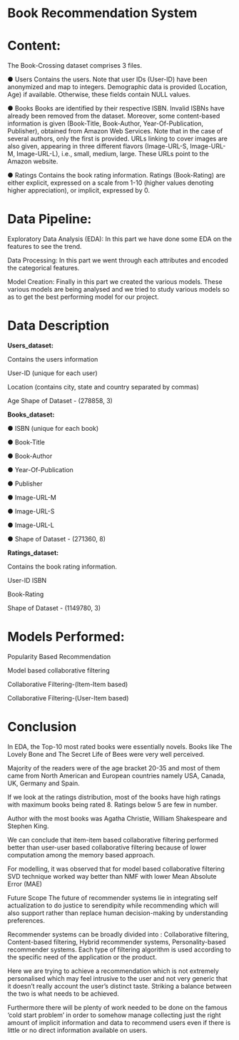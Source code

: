 # Book Recommendation System
# Content:

The Book-Crossing dataset comprises 3 files.

● Users Contains the users. Note that user IDs (User-ID) have been anonymized and map to integers. Demographic data is provided (Location, Age) if available. Otherwise, these fields contain NULL values.

● Books Books are identified by their respective ISBN. Invalid ISBNs have already been removed from the dataset. Moreover, some content-based information is given (Book-Title, Book-Author, Year-Of-Publication, Publisher), obtained from Amazon Web Services. Note that in the case of several authors, only the first is provided. URLs linking to cover images are also given, appearing in three different flavors (Image-URL-S, Image-URL-M, Image-URL-L), i.e., small, medium, large. These URLs point to the Amazon website.

● Ratings Contains the book rating information. Ratings (Book-Rating) are either explicit, expressed on a scale from 1-10 (higher values denoting higher appreciation), or implicit, expressed by 0.

# Data Pipeline:

Exploratory Data Analysis (EDA): In this part we have done some EDA on the features to see the trend.

Data Processing: In this part we went through each attributes and encoded the categorical features.

Model Creation: Finally in this part we created the various models. These various models are being analysed and we tried to study various models so as to get the best performing model for our project.

# Data Description

**Users_dataset:**

Contains the users information

User-ID (unique for each user)

Location (contains city, state and country separated by commas)

Age Shape of Dataset - (278858, 3)

**Books_dataset:**

● ISBN (unique for each book)

● Book-Title

● Book-Author

● Year-Of-Publication

● Publisher

● Image-URL-M

● Image-URL-S

● Image-URL-L

● Shape of Dataset - (271360, 8)

**Ratings_dataset:**

Contains the book rating information.

User-ID ISBN

Book-Rating

Shape of Dataset - (1149780, 3)

# Models Performed:

Popularity Based Recommendation

Model based collaborative filtering

Collaborative Filtering-(Item-Item based)

Collaborative Filtering-(User-Item based)

# Conclusion

In EDA, the Top-10 most rated books were essentially novels. Books like The Lovely Bone and The Secret Life of Bees were very well perceived.

Majority of the readers were of the age bracket 20-35 and most of them came from North American and European countries namely USA, Canada, UK, Germany and Spain.

If we look at the ratings distribution, most of the books have high ratings with maximum books being rated 8. Ratings below 5 are few in number.

Author with the most books was Agatha Christie, William Shakespeare and Stephen King.

We can conclude that item-item based collaborative filtering performed better than user-user based collaborative filtering because of lower computation among the memory based approach.

For modelling, it was observed that for model based collaborative filtering SVD technique worked way better than NMF with lower Mean Absolute Error (MAE)

Future Scope The future of recommender systems lie in integrating self actualization to do justice to serendipity while recommending which will also support rather than replace human decision-making by understanding preferences.

Recommender systems can be broadly divided into : Collaborative filtering, Content-based filtering, Hybrid recommender systems, Personality-based recommender systems. Each type of filtering algorithm is used according to the specific need of the application or the product.

Here we are trying to achieve a recommendation which is not extremely personalised which may feel intrusive to the user and not very generic that it doesn’t really account the user’s distinct taste. Striking a balance between the two is what needs to be achieved.

Furthermore there will be plenty of work needed to be done on the famous ‘cold start problem’ in order to somehow manage collecting just the right amount of implicit information and data to recommend users even if there is little or no direct information available on users.
